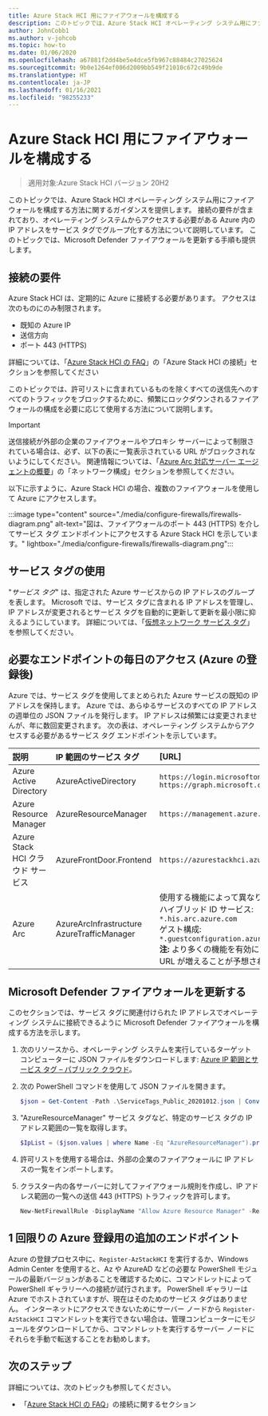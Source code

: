 ```yaml
---
title: Azure Stack HCI 用にファイアウォールを構成する
description: このトピックでは、Azure Stack HCI オペレーティング システム用にファイアウォールを構成する方法に関するガイダンスを提供します。
author: JohnCobb1
ms.author: v-johcob
ms.topic: how-to
ms.date: 01/06/2020
ms.openlocfilehash: a67881f2dd4be5e4dce5fb967c88484c27025624
ms.sourcegitcommit: 9b0e1264ef006d2009bb549f21010c672c49b9de
ms.translationtype: HT
ms.contentlocale: ja-JP
ms.lasthandoff: 01/16/2021
ms.locfileid: "98255233"
---
```

# <a name="configure-firewalls-for-azure-stack-hci"></a>Azure Stack HCI 用にファイアウォールを構成する

>適用対象:Azure Stack HCI バージョン 20H2

このトピックでは、Azure Stack HCI オペレーティング システム用にファイアウォールを構成する方法に関するガイダンスを提供します。 接続の要件が含まれており、オペレーティング システムからアクセスする必要がある Azure 内の IP アドレスをサービス タグでグループ化する方法について説明しています。 このトピックでは、Microsoft Defender ファイアウォールを更新する手順も提供します。

## <a name="connectivity-requirements"></a>接続の要件
Azure Stack HCI は、定期的に Azure に接続する必要があります。 アクセスは次のものにのみ制限されます。
- 既知の Azure IP
- 送信方向
- ポート 443 (HTTPS)

詳細については、「[Azure Stack HCI の FAQ](../faq.md)」の「Azure Stack HCI の接続」セクションを参照してください

このトピックでは、許可リストに含まれているものを除くすべての送信先へのすべてのトラフィックをブロックするために、頻繁にロックダウンされるファイアウォールの構成を必要に応じて使用する方法について説明します。

   >[!IMPORTANT]
   > 送信接続が外部の企業のファイアウォールやプロキシ サーバーによって制限されている場合は、必ず、以下の表に一覧表示されている URL がブロックされないようにしてください。 関連情報については、「[Azure Arc 対応サーバー エージェントの概要](/azure/azure-arc/servers/agent-overview#networking-configuration)」の「ネットワーク構成」セクションを参照してください。


以下に示すように、Azure Stack HCI の場合、複数のファイアウォールを使用して Azure にアクセスします。

:::image type="content" source="./media/configure-firewalls/firewalls-diagram.png" alt-text="図は、ファイアウォールのポート 443 (HTTPS) を介してサービス タグ エンドポイントにアクセスする Azure Stack HCI を示しています。" lightbox="./media/configure-firewalls/firewalls-diagram.png":::

## <a name="working-with-service-tags"></a>サービス タグの使用
"*サービス タグ*" は、指定された Azure サービスからの IP アドレスのグループを表します。 Microsoft では、サービス タグに含まれる IP アドレスを管理し、IP アドレスが変更されるとサービス タグを自動的に更新して更新を最小限に抑えるようにしています。 詳細については、「[仮想ネットワーク サービス タグ](/azure/virtual-network/service-tags-overview)」を参照してください。

## <a name="required-endpoint-daily-access-after-azure-registration"></a>必要なエンドポイントの毎日のアクセス (Azure の登録後)
Azure では、サービス タグを使用してまとめられた Azure サービスの既知の IP アドレスを保持します。 Azure では、あらゆるサービスのすべての IP アドレスの週単位の JSON ファイルを発行します。 IP アドレスは頻繁には変更されませんが、年に数回変更されます。 次の表は、オペレーティング システムからアクセスする必要があるサービス タグ エンドポイントを示しています。

| 説明                   | IP 範囲のサービス タグ  | [URL]                                                                                 |
| :-----------------------------| :-----------------------  | :---------------------------------------------------------------------------------- |
| Azure Active Directory        | AzureActiveDirectory      | `https://login.microsoftonline.com`<br> `https://graph.microsoft.com`               |
| Azure Resource Manager        | AzureResourceManager      | `https://management.azure.com`                        |
| Azure Stack HCI クラウド サービス | AzureFrontDoor.Frontend   | `https://azurestackhci.azurefd.net` |
| Azure Arc                     | AzureArcInfrastructure<br> AzureTrafficManager | 使用する機能によって異なります。<br> ハイブリッド ID サービス: `*.his.arc.azure.com`<br> ゲスト構成: `*.guestconfiguration.azure.com`<br> **注:** より多くの機能を有効にすると、URL が増えることが予想されます。 |

## <a name="update-microsoft-defender-firewall"></a>Microsoft Defender ファイアウォールを更新する
このセクションでは、サービス タグに関連付けられた IP アドレスでオペレーティング システムに接続できるように Microsoft Defender ファイアウォールを構成する方法を示します。

1. 次のリソースから、オペレーティング システムを実行しているターゲット コンピューターに JSON ファイルをダウンロードします: [Azure IP 範囲とサービス タグ – パブリック クラウド](https://www.microsoft.com/download/details.aspx?id=56519)。

1. 次の PowerShell コマンドを使用して JSON ファイルを開きます。

    ```powershell
    $json = Get-Content -Path .\ServiceTags_Public_20201012.json | ConvertFrom-Json
    ```

1. "AzureResourceManager" サービス タグなど、特定のサービス タグの IP アドレス範囲の一覧を取得します。

    ```powershell
    $IpList = ($json.values | where Name -Eq "AzureResourceManager").properties.addressPrefixes
    ```

1. 許可リストを使用する場合は、外部の企業のファイアウォールに IP アドレスの一覧をインポートします。

1. クラスター内の各サーバーに対してファイアウォール規則を作成し、IP アドレス範囲の一覧への送信 443 (HTTPS) トラフィックを許可します。

    ```powershell
    New-NetFirewallRule -DisplayName "Allow Azure Resource Manager" -RemoteAddress $IpList -Direction Outbound -LocalPort 443 -Protocol TCP -Action Allow -Profile Any -Enabled True
    ```

## <a name="additional-endpoint-for-one-time-azure-registration"></a>1 回限りの Azure 登録用の追加のエンドポイント
Azure の登録プロセス中に、`Register-AzStackHCI` を実行するか、Windows Admin Center を使用すると、Az や AzureAD などの必要な PowerShell モジュールの最新バージョンがあることを確認するために、コマンドレットによって PowerShell ギャラリーへの接続が試行されます。 PowerShell ギャラリーは Azure でホストされていますが、現在はそのためのサービス タグはありません。 インターネットにアクセスできないためにサーバー ノードから `Register-AzStackHCI` コマンドレットを実行できない場合は、管理コンピューターにモジュールをダウンロードしてから、コマンドレットを実行するサーバー ノードにそれらを手動で転送することをお勧めします。

## <a name="next-steps"></a>次のステップ
詳細については、次のトピックも参照してください。
- 「[Azure Stack HCI の FAQ](../faq.md)」の接続に関するセクション